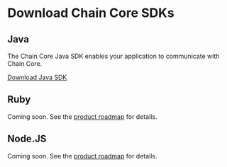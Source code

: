 # Download Chain Core SDKs

## Java
The Chain Core Java SDK enables your application to communicate with Chain Core.

<a href="../java/chain-sdk-latest.jar" class="downloadBtn btn success" target="\_blank">Download Java SDK</a>

## Ruby

Coming soon. See the [product roadmap](../reference/product-roadmap.md) for details.

## Node.JS

Coming soon. See the [product roadmap](../reference/product-roadmap.md) for details.
